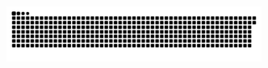 <picture>
  <source media="(prefers-color-scheme: dark)" srcset="https://raw.githubusercontent.com/MarineHakobyan/MarineHakobyan/ac1419bdcc969bd8dc682ae3e08d32bde4ddbf68/github-contribution-grid-snake-dark.svg" />
  <source media="(prefers-color-scheme: light)" srcset="https://raw.githubusercontent.com/MarineHakobyan/MarineHakobyan/ac1419bdcc969bd8dc682ae3e08d32bde4ddbf68/github-contribution-grid-snake.svg" />
  <img alt="github-snake" src="https://raw.githubusercontent.com/MarineHakobyan/MarineHakobyan/ac1419bdcc969bd8dc682ae3e08d32bde4ddbf68/github-contribution-grid-snake-dark.svg" />
</picture>
